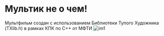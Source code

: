 # Мультик не о чем!
 Мультфильм создан с использованием Библиотеки Тупого Художника (TXlib.h) в рамках КПК по C++ от МФТИ
![im1](https://user-images.githubusercontent.com/81910959/117361398-a7fa0180-aec2-11eb-9dcf-7e143560c547.jpg)

